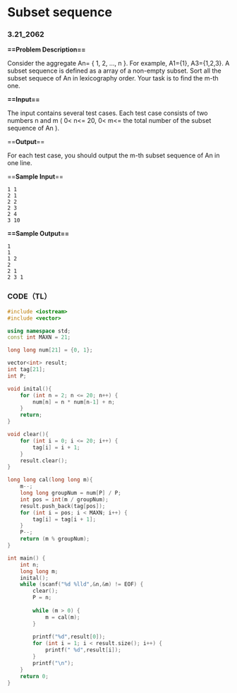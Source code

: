 # Subset sequence

### 3.21_2062

**==Problem Description==**

Consider the aggregate An= { 1, 2, …, n }. For example, A1={1}, A3={1,2,3}. A subset sequence is defined as a array of a non-empty subset. Sort all the subset sequece of An in lexicography order. Your task is to find the m-th one.

**==Input==**

The input contains several test cases. Each test case consists of two numbers n and m ( 0< n<= 20, 0< m<= the total number of the subset sequence of An ).

==**Output**==

For each test case, you should output the m-th subset sequence of An in one line.

==**Sample Input**==

```
1 1
2 1
2 2
2 3
2 4
3 10
```

**==Sample Output==**

```
1
1
1 2
2
2 1
2 3 1
```



### CODE（TL）

```CPP
#include <iostream>
#include <vector>

using namespace std;
const int MAXN = 21;

long long num[21] = {0, 1};

vector<int> result;
int tag[21];
int P;

void inital(){
    for (int n = 2; n <= 20; n++) {
        num[n] = n * num[n-1] + n;
    }
    return;
}

void clear(){
    for (int i = 0; i <= 20; i++) {
        tag[i] = i + 1;
    }
    result.clear();
}

long long cal(long long m){
    m--;
    long long groupNum = num[P] / P;
    int pos = int(m / groupNum);
    result.push_back(tag[pos]);
    for (int i = pos; i < MAXN; i++) {
        tag[i] = tag[i + 1];
    }
    P--;
    return (m % groupNum);
}

int main() {
    int n;
    long long m;
    inital();
    while (scanf("%d %lld",&n,&m) != EOF) {
        clear();
        P = n;
        
        while (m > 0) {
            m = cal(m);
        }
        
        printf("%d",result[0]);
        for (int i = 1; i < result.size(); i++) {
            printf(" %d",result[i]);
        }
        printf("\n");
    }
    return 0;
}
```

